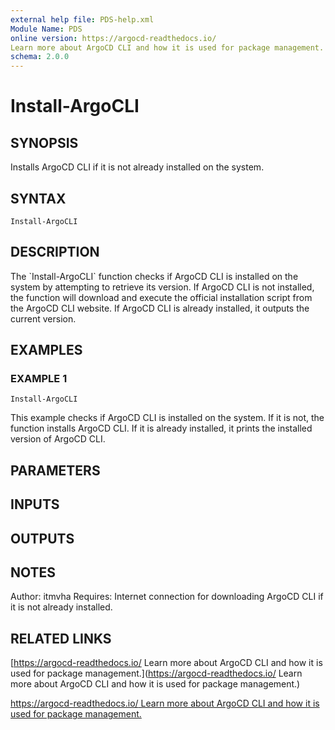 ```yaml
---
external help file: PDS-help.xml
Module Name: PDS
online version: https://argocd-readthedocs.io/
Learn more about ArgoCD CLI and how it is used for package management.
schema: 2.0.0
---
```


# Install-ArgoCLI

## SYNOPSIS
Installs ArgoCD CLI if it is not already installed on the system.

## SYNTAX

```
Install-ArgoCLI
```

## DESCRIPTION
The \`Install-ArgoCLI\` function checks if ArgoCD CLI is installed on the system by attempting to retrieve its version.
If ArgoCD CLI is not installed, the function will download and execute the official installation script from the ArgoCD CLI website.
If ArgoCD CLI is already installed, it outputs the current version.

## EXAMPLES

### EXAMPLE 1
```
Install-ArgoCLI
```

This example checks if ArgoCD CLI is installed on the system.
If it is not, the function installs ArgoCD CLI.
If it is already installed, it prints the installed version of ArgoCD CLI.

## PARAMETERS

## INPUTS

## OUTPUTS

## NOTES
Author: itmvha
Requires: Internet connection for downloading ArgoCD CLI if it is not already installed.

## RELATED LINKS

[https://argocd-readthedocs.io/
Learn more about ArgoCD CLI and how it is used for package management.](https://argocd-readthedocs.io/
Learn more about ArgoCD CLI and how it is used for package management.)

[https://argocd-readthedocs.io/
Learn more about ArgoCD CLI and how it is used for package management.]()

